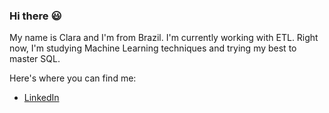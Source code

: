 ### Hi there :smiley:


My name is Clara and I'm from Brazil. I'm currently working with ETL.
Right now, I'm studying Machine Learning techniques and trying my best to master SQL.

Here's where you can find me:

* [LinkedIn](https://www.linkedin.com/in/clara-moreira-73b281132/)


<!--
**claramoreira/claramoreira** is a ✨ _special_ ✨ repository because its `README.md` (this file) appears on your GitHub profile.


Here are some ideas to get you started:

- 🔭 I’m currently working on ...
- 🌱 I’m currently learning ...
- 👯 I’m looking to collaborate on ...
- 🤔 I’m looking for help with ...
- 💬 Ask me about ...
- 📫 How to reach me: ...
- 😄 Pronouns: ...
- ⚡ Fun fact: ...
-->
